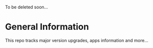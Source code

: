 To be deleted soon...

# General Information

This repo tracks major version upgrades, apps information and more...
